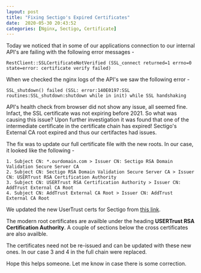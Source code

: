 ```yaml
---
layout: post
title: "Fixing Sectigo's Expired Certificates"
date:  2020-05-30 20:43:52
categories: [Nginx, Sectigo, Certificate]
---
```


Today we noticed that in some of our applications connection to our internal API's are failing with the following error messages -
```
RestClient::SSLCertificateNotVerified (SSL_connect returned=1 errno=0 state=error: certificate verify failed)
```

When we checked the nginx logs of the API's we saw the following error - 
```
SSL_shutdown() failed (SSL: error:140E0197:SSL routines:SSL_shutdown:shutdown while in init) while SSL handshaking
```

API's health check from browser did not show any issue, all seemed fine. Infact, the SSL certificate was not expiring before 2021. So what was causing this issue? Upon further investigation it was found that one of the intermediate certificate in the certificate chain has expired!
Sectigo's External CA root expired and thus our certifactes had issues.

The fix was to update our full certificate file with the new roots. In our case, it looked like the following -

```
1. Subject CN: *.ourdomain.com > Issuer CN: Sectigo RSA Domain Validation Secure Server CA
2. Subject CN: Sectigo RSA Domain Validation Secure Server CA > Issuer CN: USERTrust RSA Certification Authority
3. Subject CN: USERTrust RSA Certification Authority > Issuer CN: AddTrust External CA Root
4. Subject CN: AddTrust External CA Root > Issuer CN: AddTrust External CA Root
```

We updated the new UserTrust certs for Sectigo from [this link](https://support.sectigo.com/articles/Knowledge/Sectigo-AddTrust-External-CA-Root-Expiring-May-30-2020).

The modern root certificates are availble under the heading **USERTrust RSA Certification Authority**. A couple of sections below the cross certificates are also availble.

The certificates need not be re-issued and can be updated with these new ones. In our case 3 and 4 in the full chain were replaced.

Hope this helps someone. Let me know in case there is some correction.


